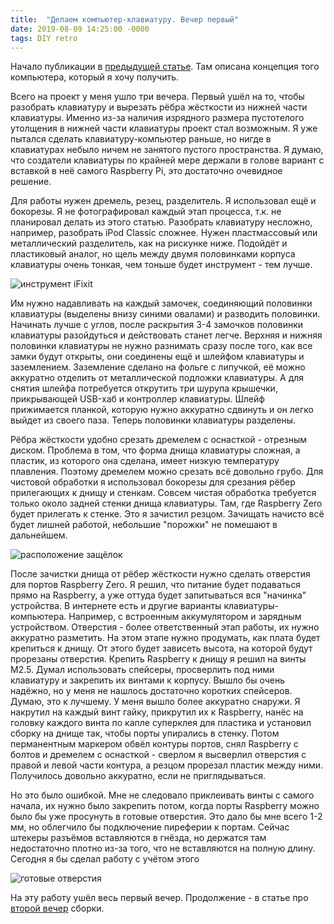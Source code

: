 ```yaml
---
title:  "Делаем компьютер-клавиатуру. Вечер первый"
date: 2019-08-09 14:25:00 -0000
tags: DIY retro
---
```


Начало публикации в [предыдущей статье](rpz_keyboard). Там описана концепция того компьютера, который я хочу получить.

Всего на проект у меня ушло три вечера. Первый ушёл на то, чтобы разобрать клавиатуру и вырезать рёбра жёсткости из нижней части клавиатуры. Именно из-за наличия изрядного размера пустотелого утолщения в нижней части клавиатуры проект стал возможным. Я уже пытался сделать клавиатуру-компьютер раньше, но нигде в клавиатурах небыло ничем не занятого пустого пространства. Я думаю, что создатели клавиатуры по крайней мере держали в голове вариант с вставкой в неё самого Raspberry Pi, это достаточно очевидное решение.

Для работы нужен дремель, резец, разделитель. Я использовал ещё и бокорезы. Я не фотографировал каждый этап процесса, т.к. не планировал делать из этого статью. Разобрать клавиатуру несложно, например, разобрать iPod Classic сложнее. Нужен пластмассовый или металлический разделитель, как на рискунке ниже. Подойдёт и пластиковый аналог, но щель между двумя половинками корпуса клавиатуры очень тонкая, чем тоньше будет инструмент - тем лучше.
  
![инструмент iFixit](http://2nature.me/files/retro-computer1.jpeg)

Им нужно надавливать на каждый замочек, соединяющий половинки клавиатуры (выделены внизу синими овалами) и разводить половинки. Начинать лучше с углов, после раскрытия 3-4 замочков половинки клавиатуры разойдуться и действовать станет легче. Верхняя и нижняя половинки клавиатуры не нужно разнимать сразу после того, как все замки будут открыты, они соединены ещё и шлейфом клавиатуры и заземлением. Заземление сделано на фольге с липучкой, её можно аккуратно отделить от металлической подложки клавиатуры. А для снятия шлейфа потребуется открутить три шурупа крышечки, прикрывающей USB-хаб и контроллер клавиатуры. Шлейф прижимается планкой, которую нужно аккуратно сдвинуть и он легко выйдет из своего паза. Теперь половинки клавиатуры разделены.

Рёбра жёсткости удобно срезать дремелем с оснасткой - отрезным диском. Проблема в том, что форма днища клавиатуры сложная, а пластик, из которого она сделана, имеет низкую температуру плавления. Поэтому дремелем можно срезать всё довольно грубо. Для чистовой обработки я использовал бокорезы для срезания рёбер прилегающих к днищу и стенкам. Совсем чистая обработка требуется только около задней стенки днища клавиатуры. Там, где Raspberry Zero будет прилегать к стенке. Это я зачистил резцом. Зачищать начисто всё будет лишней работой, небольшие "порожки" не помешают в дальнейшем. 

![расположение защёлок](http://2nature.me/files/retro-computer2.jpeg)

После зачистки днища от рёбер жёсткости нужно сделать отверстия для портов Raspberry Zero. Я решил, что питание будет подаваться прямо на Raspberry, а уже оттуда будет запитываться вся "начинка" устройства. В интернете есть и другие варианты клавиатуры-компьютера. Например, с встроенным аккумулятором и зарядным устройством. Отверстия - более ответственный этап работы, их нужно аккуратно разметить. На этом этапе нужно продумать, как плата будет крепиться к днищу. От этого будет зависеть высота, на которой будут прорезаны отверстия. Крепить Raspberry к днищу я решил на винты М2.5. Думал использовать спейсеры, просверлить под ними клавиатуру и закрепить их винтами к корпусу. Вышло бы очень надёжно, но у меня не нашлось достаточно коротких спейсеров. Думаю, это к лучшему. У меня вышло более аккуратно снаружи. Я накрутил на каждый винт гайку, прикрутил их к Raspberry, нанёс на головку каждого винта по капле суперклея для пластика и установил сборку на днище так, чтобы порты упирались в стенку. Потом перманентным маркером обвёл контуры портов, снял Raspberry с болтов и дремелем с оснасткой - сверлом я высверлил отверстия с правой и левой части контура, а резцом прорезал пластик между ними. Получилось довольно аккуратно, если не приглядываться. 

Но это было ошибкой. Мне не следовало приклеивать винты с самого начала, их нужно было закрепить потом, когда порты Raspberry можно было бы уже просунуть в готовые отверстия. Это дало бы мне всего 1-2 мм, но облегчило бы подключение пиреферии к портам. Сейчас штекеры разъёмов вставляются в гнёзда, но держатся там недостаточно плотно из-за того, что не вставляются на полную длину. Сегодня я бы сделал работу с учётом этого 

![готовые отверстия](http://2nature.me/files/retro-computer3.jpeg)

На эту работу ушёл весь первый вечер. Продолжение - в статье про [второй вечер](rpz_keyboard_day2) сборки.
